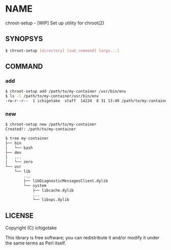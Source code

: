 # NAME

chroot-setup - [WIP] Set up utility for chroot(2)

## SYNOPSYS

```sh
$ chroot-setup [directory] [sub_command] [args...]
```

## COMMAND

### add

```sh
$ chroot-setup add /path/to/my-container /usr/bin/env
$ ls -l /path/to/my-container/usr/bin/env
-rw-r--r--  1 ichigotake  staff  14224  8 31 13:49 /path/to/my-container/usr/bin/env
```

### new

```sh
$ chroot-setup new /path/to/my-container
Created!: /path/to/my-container

$ tree my-container
├── bin
│   └── bash
├── dev
|   ...
│   └── zero
└── usr
    └── lib
		...
        ├── libDiagnosticMessagesClient.dylib
        └── system
            ├── libcache.dylib
			...
            └── libxpc.dylib
```

## LICENSE

Copyright (C) ichigotake

This library is free software; you can redistribute it and/or modify it under the same terms as Perl itself.
